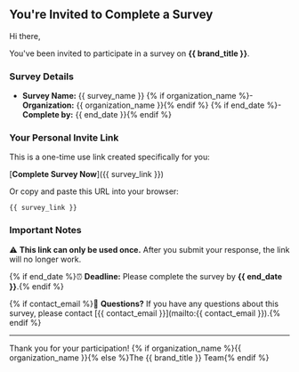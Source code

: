 ## You're Invited to Complete a Survey

Hi there,

You've been invited to participate in a survey on **{{ brand_title }}**.

### Survey Details

- **Survey Name:** {{ survey_name }}
  {% if organization_name %}- **Organization:** {{ organization_name }}{% endif %}
  {% if end_date %}- **Complete by:** {{ end_date }}{% endif %}

### Your Personal Invite Link

This is a one-time use link created specifically for you:

[**Complete Survey Now**]({{ survey_link }})

Or copy and paste this URL into your browser:

```
{{ survey_link }}
```

### Important Notes

⚠️ **This link can only be used once.** After you submit your response, the link will no longer work.

{% if end_date %}⏰ **Deadline:** Please complete the survey by **{{ end_date }}**.{% endif %}

{% if contact_email %}💬 **Questions?** If you have any questions about this survey, please contact [{{ contact_email }}](mailto:{{ contact_email }}).{% endif %}

---

Thank you for your participation!
{% if organization_name %}{{ organization_name }}{% else %}The {{ brand_title }} Team{% endif %}
